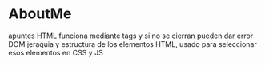 # AboutMe
apuntes
HTML funciona mediante tags y si no se cierran pueden dar error
DOM jeraquia y estructura de los elementos HTML, usado para seleccionar esos elementos en CSS y JS
